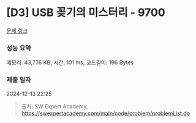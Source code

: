 # [D3] USB 꽂기의 미스터리 - 9700 

[문제 링크](https://swexpertacademy.com/main/code/problem/problemDetail.do?contestProbId=AXDNEA3aaU0DFAVX) 

### 성능 요약

메모리: 43,776 KB, 시간: 101 ms, 코드길이: 196 Bytes

### 제출 일자

2024-12-13 22:25



> 출처: SW Expert Academy, https://swexpertacademy.com/main/code/problem/problemList.do